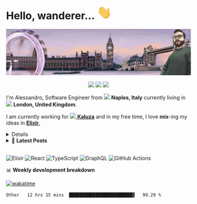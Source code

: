 # Hello, wanderer... <img src="https://raw.githubusercontent.com/ABSphreak/ABSphreak/master/gifs/Hi.gif" width="40px" />

<a href="https://www.buonerba.dev"><img src="./0.jfif" alt="LinkedIn Image"></a>

<p align="center"><a href="https://twitter.com/Dieman_"><img src="https://img.shields.io/badge/twitter-%231DA1F2.svg?&style=for-the-badge&logo=twitter&logoColor=white" height=25></a> <a href="https://www.linkedin.com/in/buonerba/"><img src="https://img.shields.io/badge/linkedin-%230077B5.svg?&style=for-the-badge&logo=linkedin&logoColor=white" height=25></a>
<a href="https://dev.to/dieman"><img src="https://img.shields.io/badge/dev.to-0A0A0A?style=for-the-badge&logo=dev.to&logoColor=white" height=25></a>
</p>
<p>I'm Alessandro, Software Engineer from <img src="https://cdn-icons-png.flaticon.com/512/330/330672.png" width="13"/> <b>Naples, Italy</b> currently living in <img src="https://cdn-icons-png.flaticon.com/512/330/330425.png" width="13" /> <b>London, United Kingdom</b>.</p>
<p>I am currently working for <a href="https://www.kaluza.com/"><img src="https://i.imgur.com/HdDTLIP.png" height=15> <b>Kaluza</b></a> and in my free time, I love <b>mix</b>-ing my ideas in <a href="https://elixir-lang.org/"><b>Elixir</b>.
<br>
<details>
  <summary>⚡ <b>Recent Activity</b></summary>
  
<!--START_SECTION:activity-->
1. 🗣 Commented on [#234](https://github.com/pankod/superplate/issues/234) in [pankod/superplate](https://github.com/pankod/superplate)
2. ❗️ Opened issue [#7](https://github.com/blitz-js/it.blitzjs.com/issues/7) in [blitz-js/it.blitzjs.com](https://github.com/blitz-js/it.blitzjs.com)
3. 🎉 Merged PR [#6](https://github.com/blitz-js/it.blitzjs.com/pull/6) in [blitz-js/it.blitzjs.com](https://github.com/blitz-js/it.blitzjs.com)
<!--END_SECTION:activity-->

</details>

<details>
  <summary>📕 <b>Latest Posts</b></summary>

<!-- BLOG-POST-LIST:START -->
- [How I set up my Mac](https://dev.to/dieman/how-i-set-up-my-mac-9m4)
<!-- BLOG-POST-LIST:END -->

</details>
<br>
<p>
  <img alt="Elixir" src="https://img.shields.io/badge/-Elixir-6A4979?style=flat-square&logo=elixir&logoColor=white" />
  <img alt="React" src="https://img.shields.io/badge/-React-45b8d8?style=flat-square&logo=react&logoColor=white" />
  <img alt="TypeScript" src="https://img.shields.io/badge/-TypeScript-007ACC?style=flat-square&logo=typescript&logoColor=white" />
  <img alt="GraphQL" src="https://img.shields.io/badge/-GraphQL-E10098?style=flat-square&logo=graphql&logoColor=white" />
  <img alt="GitHub Actions" src="https://img.shields.io/badge/-GitHub_Actions-2088FF?style=flat-square&logo=github-actions&logoColor=white" />
</p>

📊 **Weekly development breakdown** 

[![wakatime](https://wakatime.com/badge/user/6ee6c608-069f-4ebc-993e-39673e6cb7cf.svg)](https://wakatime.com/@6ee6c608-069f-4ebc-993e-39673e6cb7cf)

<!--START_SECTION:waka-->

```text
Other   12 hrs 15 mins  ████████████████████████▓   99.29 %
```

<!--END_SECTION:waka-->
